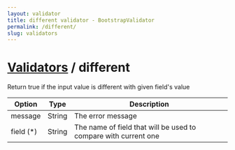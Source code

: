 ```yaml
---
layout: validator
title: different validator - BootstrapValidator
permalink: /different/
slug: validators
---
```


# <a href="/validators/">Validators</a> / different

Return true if the input value is different with given field's value

Option    | Type   | Description
----------|--------|------------
message   | String | The error message
field (*) | String | The name of field that will be used to compare with current one